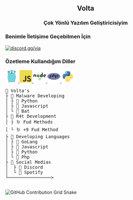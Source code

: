 <h2 align="center">Volta</h1>
<h3 align="center">Çok Yönlü Yazılım Geliştiricisiyim</h3>

<h3 align="left">Benimle İletişime Geçebilmen İçin</h3>
<p align="left">
<a href="https://discord.gg/discord.gg/via" target="blank"><img align="center" src="https://raw.githubusercontent.com/rahuldkjain/github-profile-readme-generator/master/src/images/icons/Social/discord.svg" alt="discord.gg/via" height="40" width="40" /></a>
</p>

<h3 align="left">Özetleme Kullandığım Diller</h3>
<p align="left"> <a href="https://golang.org" target="_blank" rel="noreferrer"> <img src="https://raw.githubusercontent.com/devicons/devicon/master/icons/go/go-original.svg" alt="go" width="40" height="40"/> </a> <a href="https://developer.mozilla.org/en-US/docs/Web/JavaScript" target="_blank" rel="noreferrer"> <img src="https://raw.githubusercontent.com/devicons/devicon/master/icons/javascript/javascript-original.svg" alt="javascript" width="40" height="40"/> </a> <a href="https://nodejs.org" target="_blank" rel="noreferrer"> <img src="https://raw.githubusercontent.com/devicons/devicon/master/icons/nodejs/nodejs-original-wordmark.svg" alt="nodejs" width="40" height="40"/> </a> <a href="https://www.php.net" target="_blank" rel="noreferrer"> <img src="https://raw.githubusercontent.com/devicons/devicon/master/icons/php/php-original.svg" alt="php" width="40" height="40"/> </a> <a href="https://www.python.org" target="_blank" rel="noreferrer"> <img src="https://raw.githubusercontent.com/devicons/devicon/master/icons/python/python-original.svg" alt="python" width="40" height="40"/> </a> </p>

</head>
<body>
  <pre>
📁 Volta's
├ 📂 Malware Developing
│ ├ 📝 Python
│ ├ 📝 Javascript
│ └ 📝 Bat
├ 🐀 R4t Development
│ ├ 🪱 Fud Methods
│ └ 🪱 +9 Fud Method
├ 📂 Developing Languages
│ ├ 📝 GoLang
│ ├ 📝 Javascript
│ ├ 📝 Python
│ └ 📝 Php
├ 📜 Social Medias
│  ├ 🔱 Discord	
│  └ 🔱 Spotify
└────────────────>
  </pre>
</body>
</html>

</head>
<body>
    <div>
        <img src="https://raw.githubusercontent.com/Sutil/Sutil/2b2fad3bf54522bb30c8c170591fc68ff51b69e6/github-contribution-grid-snake2.svg" alt="GitHub Contribution Grid Snake">
    </div>
</body>
</html>
